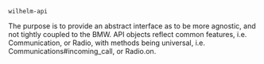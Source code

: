 `wilhelm-api`

The purpose is to provide an abstract interface as to be more agnostic, and not tightly
coupled to the BMW. API objects reflect common features, i.e. Communication, or Radio,
with methods being universal, i.e. Communications#incoming_call, or Radio.on.
